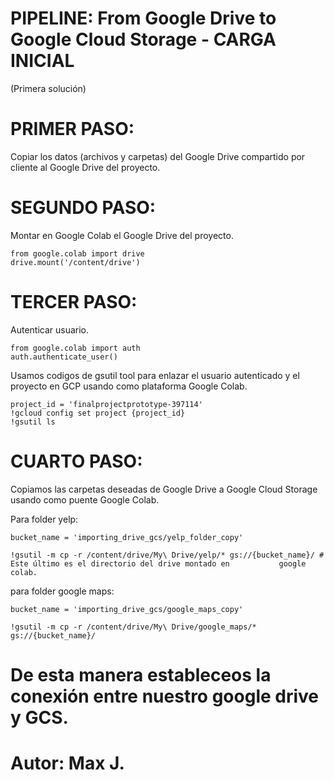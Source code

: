 # PIPELINE: From Google Drive to Google Cloud Storage - CARGA INICIAL
(Primera solución)

# PRIMER PASO: 
Copiar los datos (archivos y carpetas) del Google Drive compartido por cliente al Google Drive del proyecto.

# SEGUNDO PASO: 
Montar en Google Colab el Google Drive del proyecto.

    from google.colab import drive
    drive.mount('/content/drive')

# TERCER PASO:
Autenticar usuario.

    from google.colab import auth
    auth.authenticate_user()

Usamos codigos de gsutil tool para enlazar el usuario autenticado y el proyecto en GCP usando como plataforma Google Colab.

    project_id = 'finalprojectprototype-397114'
    !gcloud config set project {project_id}
    !gsutil ls

# CUARTO PASO: 
Copiamos las carpetas deseadas de Google Drive a Google Cloud Storage usando como puente Google Colab.

Para folder yelp:

    bucket_name = 'importing_drive_gcs/yelp_folder_copy'
    
    !gsutil -m cp -r /content/drive/My\ Drive/yelp/* gs://{bucket_name}/ # Este último es el directorio del drive montado en           google   colab.

para folder google maps:

    bucket_name = 'importing_drive_gcs/google_maps_copy'
      
    !gsutil -m cp -r /content/drive/My\ Drive/google_maps/* gs://{bucket_name}/

# De esta manera estableceos la conexión entre nuestro google drive y GCS.

# Autor: Max J.


